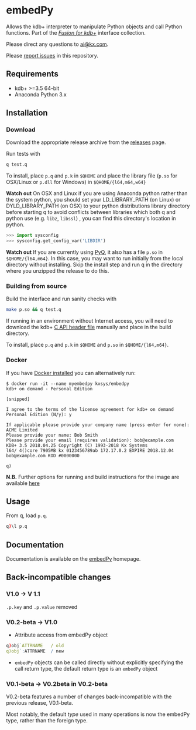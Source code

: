 # embedPy


Allows the kdb+ interpreter to manipulate Python objects and call Python functions.
Part of the [_Fusion for kdb+_](http://code.kx.com/q/interfaces/fusion/) interface collection.

Please direct any questions to ai@kx.com.

Please [report issues](https://github.com/KxSystems/embedpy/issues) in this repository.


## Requirements

- kdb+ >=3.5 64-bit
- Anaconda Python 3.x

## Installation
### Download

Download the appropriate release archive from the [releases](../../releases/latest) page.

Run tests with
```bash
q test.q
```

To install, place `p.q` and `p.k` in `$QHOME` and place the library file (`p.so` for OSX/Linux or `p.dll` for Windows)  in `$QHOME/{l64,m64,w64}`

**Watch out** On OSX and Linux if you are using Anaconda python rather than the system python, you should set your LD_LIBRARY_PATH (on Linux) or DYLD_LIBRARY_PATH (on OSX) to your python distributions library directory before starting q to avoid conflicts between libraries which both q and python use (e.g. `libz`, `libssl`) , you can find this directory's location in python.

```python
>>> import sysconfig
>>> sysconfig.get_config_var('LIBDIR')
```



**Watch out** If you are currently using [PyQ](https://code.kx.com/q/interfaces/pyq/), it also has a file `p.so` in `$QHOME/{l64,m64}`. In this case, you may want to run initially from the local directory without installing. Skip the install step and run q in the directory where you unzipped the release to do this.

### Building from source

Build the interface and run sanity checks with

```bash
make p.so && q test.q
```
If running in an environment without Internet access, you will need to download the kdb+ [C API header file](https://raw.githubusercontent.com/KxSystems/kdb/master/c/c/k.h) manually and place in the build directory.

To install, place `p.q` and `p.k` in `$QHOME` and `p.so` in `$QHOME/{l64,m64}`.

### Docker

If you have [Docker installed](https://www.docker.com/community-edition) you can alternatively run:

    $ docker run -it --name myembedpy kxsys/embedpy
    kdb+ on demand - Personal Edition
    
    [snipped]
    
    I agree to the terms of the license agreement for kdb+ on demand Personal Edition (N/y): y
    
    If applicable please provide your company name (press enter for none): ACME Limited
    Please provide your name: Bob Smith
    Please provide your email (requires validation): bob@example.com
    KDB+ 3.5 2018.04.25 Copyright (C) 1993-2018 Kx Systems
    l64/ 4()core 7905MB kx 0123456789ab 172.17.0.2 EXPIRE 2018.12.04 bob@example.com KOD #0000000
    
    q)

**N.B.** Further options for running and build instructions for the image are available [here](docker/README.md)

## Usage

From q, load `p.q`.
```q
q)\l p.q
```


## Documentation

Documentation is available on the [embedPy](https://code.kx.com/q/ml/embedpy/) homepage.


## Back-incompatible changes
### V1.0 -> V 1.1
`.p.key` and `.p.value` removed

### V0.2-beta -> V1.0

- Attribute access from embedPy object

```q
q)obj`ATTRNAME   / old
q)obj`:ATTRNAME  / new
```

- `embedPy` objects can be called directly without explicitly specifying the call return type, the default return type is an `embedPy` object


### V0.1-beta -> V0.2beta in V0.2-beta

V0.2-beta features a number of changes back-incompatible with the previous release, V0.1-beta.

Most notably, the default _type_ used in many operations is now the embedPy type, rather than the foreign type. <!-- Differences between these types (and the associated APIs) are set out below. -->
